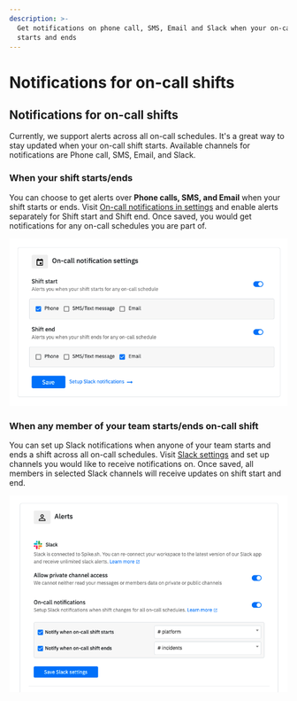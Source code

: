 ```yaml
---
description: >-
  Get notifications on phone call, SMS, Email and Slack when your on-call shift
  starts and ends
---
```


# Notifications for on-call shifts

## Notifications for on-call shifts

Currently, we support alerts across all on-call schedules. It's a great way to stay updated when your on-call shift starts. Available channels for notifications are Phone call, SMS, Email, and Slack.

### When your shift starts/ends

You can choose to get alerts over **Phone calls, SMS, and Email** when your shift starts or ends. Visit [On-call notifications in settings](https://app.spike.sh/settings#oncall-notifications) and enable alerts separately for Shift start and Shift end. Once saved, you would get notifications for any on-call schedules you are part of.

![Phone call when shift starts and only an Email when shift ends](../.gitbook/assets/personal-oncall-notifications.png)

### When any member of your team starts/ends on-call shift

You can set up Slack notifications when anyone of your team starts and ends a shift across all on-call schedules. Visit [Slack settings](https://app.spike.sh/settings/organisation#slack) and set up channels you would like to receive notifications on. Once saved, all members in selected Slack channels will receive updates on shift start and end.

![Slack notifications for shift start and ends](<../.gitbook/assets/image (139).png>)

